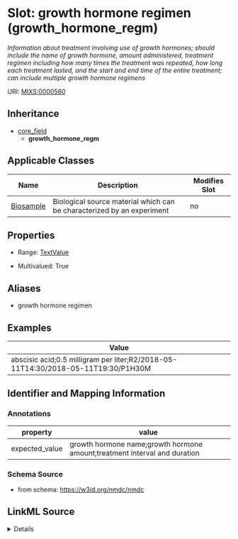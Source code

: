 # Slot: growth hormone regimen (growth_hormone_regm)


_Information about treatment involving use of growth hormones; should include the name of growth hormone, amount administered, treatment regimen including how many times the treatment was repeated, how long each treatment lasted, and the start and end time of the entire treatment; can include multiple growth hormone regimens_



URI: [MIXS:0000560](https://w3id.org/mixs/0000560)




## Inheritance

* [core_field](core_field.md)
    * **growth_hormone_regm**





## Applicable Classes

| Name | Description | Modifies Slot |
| --- | --- | --- |
[Biosample](Biosample.md) | Biological source material which can be characterized by an experiment |  no  |







## Properties

* Range: [TextValue](TextValue.md)

* Multivalued: True



## Aliases


* growth hormone regimen




## Examples

| Value |
| --- |
| abscisic acid;0.5 milligram per liter;R2/2018-05-11T14:30/2018-05-11T19:30/P1H30M |

## Identifier and Mapping Information





### Annotations

| property | value |
| --- | --- |
| expected_value | growth hormone name;growth hormone amount;treatment interval and duration || preferred_unit | gram, mole per liter, milligram per liter || occurrence | m |



### Schema Source


* from schema: https://w3id.org/nmdc/nmdc




## LinkML Source

<details>
```yaml
name: growth_hormone_regm
annotations:
  expected_value:
    tag: expected_value
    value: growth hormone name;growth hormone amount;treatment interval and duration
  preferred_unit:
    tag: preferred_unit
    value: gram, mole per liter, milligram per liter
  occurrence:
    tag: occurrence
    value: m
description: Information about treatment involving use of growth hormones; should
  include the name of growth hormone, amount administered, treatment regimen including
  how many times the treatment was repeated, how long each treatment lasted, and the
  start and end time of the entire treatment; can include multiple growth hormone
  regimens
title: growth hormone regimen
examples:
- value: abscisic acid;0.5 milligram per liter;R2/2018-05-11T14:30/2018-05-11T19:30/P1H30M
from_schema: https://w3id.org/nmdc/nmdc
aliases:
- growth hormone regimen
rank: 1000
is_a: core field
string_serialization: '{text};{float} {unit};{Rn/start_time/end_time/duration}'
slot_uri: MIXS:0000560
multivalued: true
alias: growth_hormone_regm
domain_of:
- Biosample
range: TextValue

```
</details>